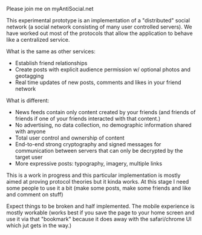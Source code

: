 Please join me on myAntiSocial.net

This experimental prototype is an implementation of a "distributed" social network (a social network consisting of many user controlled servers). We have worked out most of the protocols that allow the application to behave like a centralized service.

What is the same as other services:
- Establish friend relationships
- Create posts with explicit audience permission w/ optional photos and geotagging
- Real time updates of new posts, comments and likes in your friend network

What is different:
- News feeds contain only content created by your friends (and friends of friends if one of your friends interacted with that content.)
- No advertising, no data collection, no demographic information shared with anyone
- Total user control and ownership of content
- End-to-end strong cryptography and signed messages for communication between servers that can only be decrypted by the target user
- More expressive posts: typography, imagery, multiple links

This is a work in progress and this particular implementation is mostly aimed at proving protocol theories but it kinda works. At this stage I need some people to use it a bit (make some posts, make some friends and like and comment on stuff)

Expect things to be broken and half implemented. The mobile experience is mostly workable (works best if you save the page to your home screen and use it via that "bookmark" because it does away with the safari/chrome UI which jut gets in the way.)
